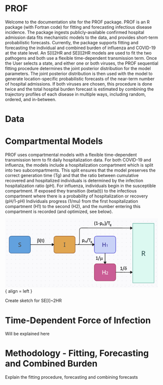 # PROF

Welcome to the documentation site for the PROF package. PROF is an R package (with Fortran code) for fitting and forecasting infectious disease 
incidence. The package ingests publicly-available
confirmed hospital admission data fits mechanistic models to the data, and provides short-term 
probabilistic forecasts. Currently, the package supports fitting and forecasting the individual
and combined burden of influenza and COVID-19 at the state level. An S[I]2HR and SE[I]2HR models
are used to fit the two pathogens and both use a flexible time-dependent transmission term. Once the User
selects a state, and either one or both viruses, the PROF sequential fitting procedure determines the joint posterior distribution for the model
parameters.  The joint posterior distribution is then used with the model to generate location-specific
probabilistic forecasts of the near-term number of hospital admissions. If both viruses are chosen, this procedure is done twice and the total hospital burden forecast is estimated by combining the trajectory profiles of each disease in multiple ways, including random, ordered, and in-between.

# Data



# Compartmental Models

PROF uses compartmental models with a flexible time-dependent transmission term to fit daily hospitalization data. For both COVID-19 and influenza, the models include a hospitalization compartment which is split into two subcompartments. This split ensures that the model preserves the correct generation time (Tg) and that the ratio between cumulative recovered and hospitalized individuals is determined by the infection hospitalization ratio (pH). For influenza, individuals begin in the susceptible compartment. If exposed they transition (beta(t)) to the infectious compartment where there is a probability of hospitalization or recovery (pH/1-pH) Individuals progress (1/mu) from the first hospitalization compartment (H1) to the second (H2), and the number entering this compartment is recorded (and optimized, see below). 


![Influenza Model](img/model_influenza.png){ align = left } 


Create sketch for SE[I]~2HR

# Time-Dependent Force of Infection

Will be explained here

# Methodology - Fitting, Forecasting and Combined Burden

Explain the fitting procedure, forecasting and combining forecasts


